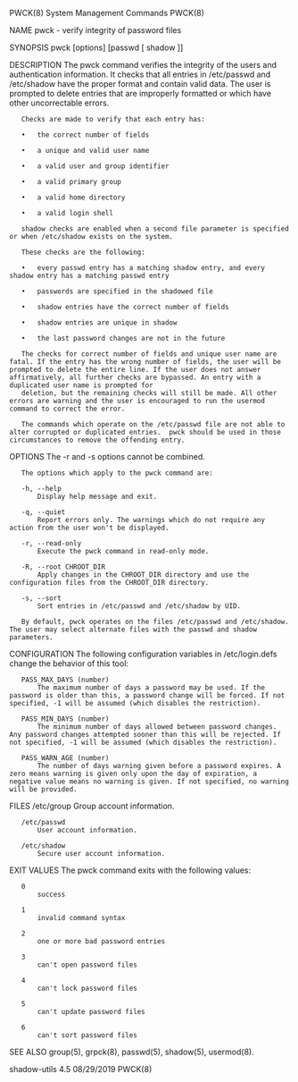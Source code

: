 PWCK(8)                                                                                                                                        System Management Commands                                                                                                                                       PWCK(8)

NAME
       pwck - verify integrity of password files

SYNOPSIS
       pwck [options] [passwd [ shadow ]]

DESCRIPTION
       The pwck command verifies the integrity of the users and authentication information. It checks that all entries in /etc/passwd and /etc/shadow have the proper format and contain valid data. The user is prompted to delete entries that are improperly formatted or which have other uncorrectable errors.

       Checks are made to verify that each entry has:

       •   the correct number of fields

       •   a unique and valid user name

       •   a valid user and group identifier

       •   a valid primary group

       •   a valid home directory

       •   a valid login shell

       shadow checks are enabled when a second file parameter is specified or when /etc/shadow exists on the system.

       These checks are the following:

       •   every passwd entry has a matching shadow entry, and every shadow entry has a matching passwd entry

       •   passwords are specified in the shadowed file

       •   shadow entries have the correct number of fields

       •   shadow entries are unique in shadow

       •   the last password changes are not in the future

       The checks for correct number of fields and unique user name are fatal. If the entry has the wrong number of fields, the user will be prompted to delete the entire line. If the user does not answer affirmatively, all further checks are bypassed. An entry with a duplicated user name is prompted for
       deletion, but the remaining checks will still be made. All other errors are warning and the user is encouraged to run the usermod command to correct the error.

       The commands which operate on the /etc/passwd file are not able to alter corrupted or duplicated entries.  pwck should be used in those circumstances to remove the offending entry.

OPTIONS
       The -r and -s options cannot be combined.

       The options which apply to the pwck command are:

       -h, --help
           Display help message and exit.

       -q, --quiet
           Report errors only. The warnings which do not require any action from the user won't be displayed.

       -r, --read-only
           Execute the pwck command in read-only mode.

       -R, --root CHROOT_DIR
           Apply changes in the CHROOT_DIR directory and use the configuration files from the CHROOT_DIR directory.

       -s, --sort
           Sort entries in /etc/passwd and /etc/shadow by UID.

       By default, pwck operates on the files /etc/passwd and /etc/shadow. The user may select alternate files with the passwd and shadow parameters.

CONFIGURATION
       The following configuration variables in /etc/login.defs change the behavior of this tool:

       PASS_MAX_DAYS (number)
           The maximum number of days a password may be used. If the password is older than this, a password change will be forced. If not specified, -1 will be assumed (which disables the restriction).

       PASS_MIN_DAYS (number)
           The minimum number of days allowed between password changes. Any password changes attempted sooner than this will be rejected. If not specified, -1 will be assumed (which disables the restriction).

       PASS_WARN_AGE (number)
           The number of days warning given before a password expires. A zero means warning is given only upon the day of expiration, a negative value means no warning is given. If not specified, no warning will be provided.

FILES
       /etc/group
           Group account information.

       /etc/passwd
           User account information.

       /etc/shadow
           Secure user account information.

EXIT VALUES
       The pwck command exits with the following values:

       0
           success

       1
           invalid command syntax

       2
           one or more bad password entries

       3
           can't open password files

       4
           can't lock password files

       5
           can't update password files

       6
           can't sort password files

SEE ALSO
       group(5), grpck(8), passwd(5), shadow(5), usermod(8).

shadow-utils 4.5                                                                                                                                       08/29/2019                                                                                                                                               PWCK(8)
